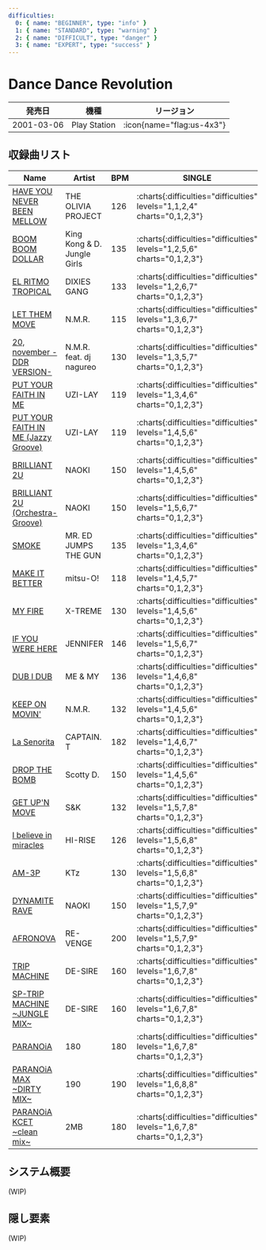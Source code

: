 ```yaml
---
difficulties:
  0: { name: "BEGINNER", type: "info" }
  1: { name: "STANDARD", type: "warning" }
  2: { name: "DIFFICULT", type: "danger" }
  3: { name: "EXPERT", type: "success" }
---
```


# Dance Dance Revolution

|発売日|機種|リージョン|
|------|----|---------|
|2001-03-06|Play Station| :icon{name="flag:us-4x3"}|

## 収録曲リスト

|Name|Artist|BPM|SINGLE|DOUBLE|UNISON|
|----|------|---|------|------|------|
|[HAVE YOU NEVER BEEN MELLOW](/playstation-jp/1st/have-you-never-been-mellow)|THE OLIVIA PROJECT|126|:charts{:difficulties="difficulties" levels="1,1,2,4" charts="0,1,2,3"}|:charts{:difficulties="difficulties" levels="2,3,6" charts="1,2,3"}|:charts{:difficulties="difficulties" levels="1,2,4" charts="1,2,3"}|
|[BOOM BOOM DOLLAR](/playstation-jp/2nd/boom-boom-dollar)|King Kong & D. Jungle Girls|135|:charts{:difficulties="difficulties" levels="1,2,5,6" charts="0,1,2,3"}|:charts{:difficulties="difficulties" levels="3,5,7" charts="1,2,3"}|:charts{:difficulties="difficulties" levels="2,5,6" charts="1,2,3"}||
|[EL RITMO TROPICAL](/playstation-jp/2nd/el-ritmo-tropical)|DIXIES GANG|133|:charts{:difficulties="difficulties" levels="1,2,6,7" charts="0,1,2,3"}|:charts{:difficulties="difficulties" levels="4,5,7" charts="1,2,3"}|:charts{:difficulties="difficulties" levels="2,6,7" charts="1,2,3"}||
|[LET THEM MOVE](/playstation-jp/2nd/let-them-move)|N.M.R.|115|:charts{:difficulties="difficulties" levels="1,3,6,7" charts="0,1,2,3"}|:charts{:difficulties="difficulties" levels="3,6,7" charts="1,2,3"}|:charts{:difficulties="difficulties" levels="3,6,7" charts="1,2,3"}|
|[20, november -DDR VERSION-](/playstation-jp/2nd/20-november-ddr)|N.M.R. feat. dj nagureo|130|:charts{:difficulties="difficulties" levels="1,3,5,7" charts="0,1,2,3"}|:charts{:difficulties="difficulties" levels="3,5,7" charts="1,2,3"}|:charts{:difficulties="difficulties" levels="3,5,7" charts="1,2,3"}|
|[PUT YOUR FAITH IN ME](/playstation-jp/2nd/put-your-faith-in-me)|UZI-LAY|119|:charts{:difficulties="difficulties" levels="1,3,4,6" charts="0,1,2,3"}|:charts{:difficulties="difficulties" levels="4,5,6" charts="1,2,3"}|:charts{:difficulties="difficulties" levels="3,4,6" charts="1,2,3"}|
|[PUT YOUR FAITH IN ME (Jazzy Groove)](/playstation-jp/2nd/put-your-faith-in-me-jazzy-groove)|UZI-LAY|119|:charts{:difficulties="difficulties" levels="1,4,5,6" charts="0,1,2,3"}|:charts{:difficulties="difficulties" levels="5,6,8" charts="1,2,3"}|:charts{:difficulties="difficulties" levels="4,5,6" charts="1,2,3"}|
|[BRILLIANT 2U](/playstation-jp/2nd/brilliant-2u)|NAOKI|150|:charts{:difficulties="difficulties" levels="1,4,5,6" charts="0,1,2,3"}|:charts{:difficulties="difficulties" levels="4,5,7" charts="1,2,3"}|:charts{:difficulties="difficulties" levels="4,5,6" charts="1,2,3"}|
|[BRILLIANT 2U (Orchestra-Groove)](/playstation-jp/2nd/brilliant-2u-orchestra-groove)|NAOKI|150|:charts{:difficulties="difficulties" levels="1,5,6,7" charts="0,1,2,3"}|:charts{:difficulties="difficulties" levels="4,5,7" charts="1,2,3"}|:charts{:difficulties="difficulties" levels="5,6,7" charts="1,2,3"}|
|[SMOKE](/playstation-jp/2nd/smoke)|MR. ED JUMPS THE GUN|135|:charts{:difficulties="difficulties" levels="1,3,4,6" charts="0,1,2,3"}|:charts{:difficulties="difficulties" levels="4,5,6" charts="1,2,3"}|:charts{:difficulties="difficulties" levels="3,4,6" charts="1,2,3"}||
|[MAKE IT BETTER](/playstation-jp/1st/make-it-better)|mitsu-O!|118|:charts{:difficulties="difficulties" levels="1,4,5,7" charts="0,1,2,3"}|:charts{:difficulties="difficulties" levels="5,7,7" charts="1,2,3"}|:charts{:difficulties="difficulties" levels="4,5,7" charts="1,2,3"}|
|[MY FIRE](/playstation-jp/1st/my-fire)|X-TREME|130|:charts{:difficulties="difficulties" levels="1,4,5,6" charts="0,1,2,3"}|:charts{:difficulties="difficulties" levels="4,5,7" charts="1,2,3"}|:charts{:difficulties="difficulties" levels="4,5,6" charts="1,2,3"}|
|[IF YOU WERE HERE](/playstation-jp/2nd/if-you-were-here)|JENNIFER|146|:charts{:difficulties="difficulties" levels="1,5,6,7" charts="0,1,2,3"}|:charts{:difficulties="difficulties" levels="6,7,7" charts="1,2,3"}|:charts{:difficulties="difficulties" levels="5,6,7" charts="1,2,3"}|
|[DUB I DUB](/playstation-jp/2nd/dub-i-dub)|ME & MY|136|:charts{:difficulties="difficulties" levels="1,4,6,8" charts="0,1,2,3"}|:charts{:difficulties="difficulties" levels="5,7,7" charts="1,2,3"}|:charts{:difficulties="difficulties" levels="4,6,8" charts="1,2,3"}|
|[KEEP ON MOVIN'](/playstation-jp/2nd/keep-on-movin)|N.M.R.|132|:charts{:difficulties="difficulties" levels="1,4,5,6" charts="0,1,2,3"}|:charts{:difficulties="difficulties" levels="4,6,7" charts="1,2,3"}|:charts{:difficulties="difficulties" levels="4,5,6" charts="1,2,3"}|
|[La Senorita](/songs/la-senorita)|CAPTAIN. T|182|:charts{:difficulties="difficulties" levels="1,4,6,7" charts="0,1,2,3"}|:charts{:difficulties="difficulties" levels="4,6,9" charts="1,2,3"}|:charts{:difficulties="difficulties" levels="4,6,7" charts="1,2,3"}|
|[DROP THE BOMB](/songs/drop-the-bomb)|Scotty D.|150|:charts{:difficulties="difficulties" levels="1,4,5,6" charts="0,1,2,3"}|:charts{:difficulties="difficulties" levels="4,5,6" charts="1,2,3"}|:charts{:difficulties="difficulties" levels="4,5,6" charts="1,2,3"}|
|[GET UP'N MOVE](/playstation-jp/2nd/get-up-n-move)|S&K|132|:charts{:difficulties="difficulties" levels="1,5,7,8" charts="0,1,2,3"}|:charts{:difficulties="difficulties" levels="6,7,7" charts="1,2,3"}|:charts{:difficulties="difficulties" levels="5,7,8" charts="1,2,3"}|
|[I believe in miracles](/playstation-jp/1st/i-believe-in-miracles)|HI-RISE|126|:charts{:difficulties="difficulties" levels="1,5,6,8" charts="0,1,2,3"}|:charts{:difficulties="difficulties" levels="6,7,8" charts="1,2,3"}|:charts{:difficulties="difficulties" levels="5,6,8" charts="1,2,3"}|
|[AM-3P](/playstation-jp/2nd/am-3p)|KTz|130|:charts{:difficulties="difficulties" levels="1,5,6,8" charts="0,1,2,3"}|:charts{:difficulties="difficulties" levels="5,6,7" charts="1,2,3"}|:charts{:difficulties="difficulties" levels="5,6,8" charts="1,2,3"}|
|[DYNAMITE RAVE](/dreamcast-jp/2nd/dynamite-rave)|NAOKI|150|:charts{:difficulties="difficulties" levels="1,5,7,9" charts="0,1,2,3"}|:charts{:difficulties="difficulties" levels="5,6,8" charts="1,2,3"}|:charts{:difficulties="difficulties" levels="5,7,9" charts="1,2,3"}|
|[AFRONOVA](/songs/afronova)|RE-VENGE|200|:charts{:difficulties="difficulties" levels="1,5,7,9" charts="0,1,2,3"}|:charts{:difficulties="difficulties" levels="6,7,9" charts="1,2,3"}|:charts{:difficulties="difficulties" levels="5,7,9" charts="1,2,3"}|
|[TRIP MACHINE](/playstation-jp/1st/trip-machine)|DE-SIRE|160|:charts{:difficulties="difficulties" levels="1,6,7,8" charts="0,1,2,3"}|:charts{:difficulties="difficulties" levels="7,8,8" charts="1,2,3"}|:charts{:difficulties="difficulties" levels="6,7,8" charts="1,2,3"}|
|[SP-TRIP MACHINE \~JUNGLE MIX\~](/playstation-jp/2nd/sp-trip-machine)|DE-SIRE|160|:charts{:difficulties="difficulties" levels="1,6,7,8" charts="0,1,2,3"}|:charts{:difficulties="difficulties" levels="7,8,8" charts="1,2,3"}|:charts{:difficulties="difficulties" levels="6,7,8" charts="1,2,3"}|
|[PARANOiA](/playstation-jp/1st/paranoia)|180|180|:charts{:difficulties="difficulties" levels="1,6,7,8" charts="0,1,2,3"}|:charts{:difficulties="difficulties" levels="7,8,9" charts="1,2,3"}|:charts{:difficulties="difficulties" levels="6,7,8" charts="1,2,3"}|
|[PARANOiA MAX \~DIRTY MIX\~](/playstation-jp/1st/paranoia-max)|190|190|:charts{:difficulties="difficulties" levels="1,6,8,8" charts="0,1,2,3"}|:charts{:difficulties="difficulties" levels="7,8,9" charts="1,2,3"}|:charts{:difficulties="difficulties" levels="6,8,8" charts="1,2,3"}|
|[PARANOiA KCET \~clean mix\~](/playstation-jp/1st/paranoia-kcet)|2MB|180|:charts{:difficulties="difficulties" levels="1,6,7,8" charts="0,1,2,3"}|:charts{:difficulties="difficulties" levels="7,8,9" charts="1,2,3"}|:charts{:difficulties="difficulties" levels="6,7,8" charts="1,2,3"}|

## システム概要

(WIP)

## 隠し要素

(WIP)
